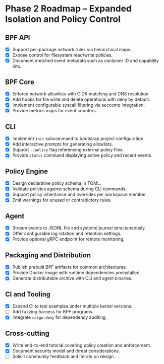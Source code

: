 # Phase 2 Roadmap – Expanded Isolation and Policy Control

## BPF API
- [x] Support per-package network rules via hierarchical maps.
- [x] Expose control for filesystem read/write policies.
 - [x] Document enriched event metadata such as container ID and capability bits.

## BPF Core
- [x] Enforce network allowlists with CIDR matching and DNS resolution.
- [x] Add hooks for file write and delete operations with deny by default.
- [x] Implement configurable syscall filtering via seccomp integration.
- [x] Provide metrics maps for event counters.

## CLI
- [x] Implement `init` subcommand to bootstrap project configuration.
- [x] Add interactive prompts for generating allowlists.
- [x] Support `--policy` flag referencing external policy files.
- [x] Provide `status` command displaying active policy and recent events.

## Policy Engine
- [x] Design declarative policy schema in TOML.
- [x] Validate policies against schema during CLI commands.
 - [x] Support policy inheritance and overrides per workspace member.
- [x] Emit warnings for unused or contradictory rules.

## Agent
 - [x] Stream events to JSONL file and systemd journal simultaneously.
- [x] Offer configurable log rotation and retention settings.
- [x] Provide optional gRPC endpoint for remote monitoring.

## Packaging and Distribution
- [x] Publish prebuilt BPF artifacts for common architectures.
- [x] Provide Docker image with runtime dependencies preinstalled.
- [x] Generate distributable archive with CLI and agent binaries.

## CI and Tooling
- [x] Expand CI to test examples under multiple kernel versions.
- [ ] Add fuzzing harness for BPF programs.
- [x] Integrate `cargo-deny` for dependency auditing.

## Cross-cutting
- [x] Write end-to-end tutorial covering policy creation and enforcement.
- [x] Document security model and threat considerations.
- [ ] Solicit community feedback and iterate on design.
